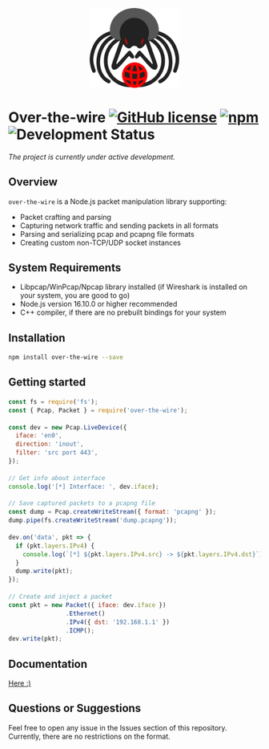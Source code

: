 <p align='center'>
  <img src='assets/s1.svg' width='180' alt='Hacker spider'>
</p>


# Over-the-wire [![GitHub license](https://img.shields.io/github/license/vaguue/over-the-wire?style=flat)](https://github.com/vaguue/over-the-wire/blob/main/LICENSE) [![npm](https://img.shields.io/npm/v/over-the-wire)](https://www.npmjs.com/package/over-the-wire) ![Development Status](https://img.shields.io/badge/status-in_development-orange)

*The project is currently under active development.*

## Overview
`over-the-wire` is a Node.js packet manipulation library supporting:
- Packet crafting and parsing
- Capturing network traffic and sending packets in all formats
- Parsing and serializing pcap and pcapng file formats
- Creating custom non-TCP/UDP socket instances

## System Requirements
- Libpcap/WinPcap/Npcap library installed (if Wireshark is installed on your system, you are good to go)
- Node.js version 16.10.0 or higher recommended
- C++ compiler, if there are no prebuilt bindings for your system

## Installation

```bash
npm install over-the-wire --save
```

## Getting started

```javascript
const fs = require('fs');
const { Pcap, Packet } = require('over-the-wire');

const dev = new Pcap.LiveDevice({
  iface: 'en0',
  direction: 'inout',
  filter: 'src port 443',
});

// Get info about interface
console.log('[*] Interface: ', dev.iface);

// Save captured packets to a pcapng file
const dump = Pcap.createWriteStream({ format: 'pcapng' });
dump.pipe(fs.createWriteStream('dump.pcapng'));

dev.on('data', pkt => {
  if (pkt.layers.IPv4) {
    console.log(`[*] ${pkt.layers.IPv4.src} -> ${pkt.layers.IPv4.dst}`);
  }
  dump.write(pkt);
});

// Create and inject a packet
const pkt = new Packet({ iface: dev.iface })
                .Ethernet()
                .IPv4({ dst: '192.168.1.1' })
                .ICMP();
dev.write(pkt);
```

## Documentation

[Here :)](https://vaguue.github.io/over-the-wire)

## Questions or Suggestions
Feel free to open any issue in the Issues section of this repository. Currently, there are no restrictions on the format.
